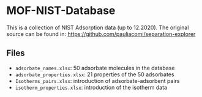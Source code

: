 # MOF-NIST-Database

This is a collection of NIST Adsorption data (up to 12.2020). The original source can be found in: https://github.com/pauliacomi/separation-explorer

## Files
* `adsorbate_names.xlsx`: 50 adsorbate molecules in the database
* `adsorbate_properties.xlsx`: 21 properties of the 50 adsorbates
* `Isotherms_pairs.xlsx`: introduction of adsorbate-adsorbent pairs
* `isotherm_properties.xlsx`: introduction of the isotherm data


